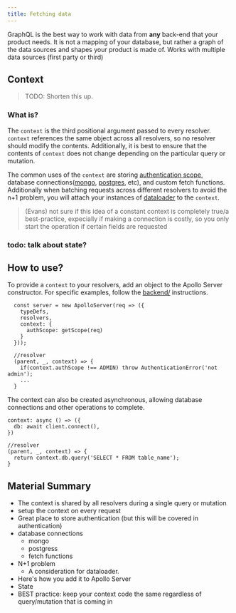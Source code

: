 ```yaml
---
title: Fetching data
---
```


GraphQL is the best way to work with data from **any** back-end that your product needs. It is not a mapping of your database, but rather a graph of the data sources and shapes your product is made of. Works with multiple data sources (first party or third)

## Context

> TODO: Shorten this up.

### What is?

The `context` is the third positional argument passed to every resolver. `context` references the same object across all resolvers, so no resolver should modify the contents. Additionally, it is best to ensure that the contents of `context` does not change depending on the particular query or mutation.

The common uses of the `context` are storing [authentication scope](), database connections([mongo](), [postgres](), etc), and custom fetch functions. Additionally when batching requests across different resolvers to avoid the n+1 problem, you will attach your instances of [dataloader](best-practice) to the `context`.


> (Evans) not sure if this idea of a constant context is completely true/a best-practice, expecially if making a connection is costly, so you only start the operation if certain fields are requested

### todo: talk about state?

## How to use?

To provide a `context` to your resolvers, add an object to the Apollo Server constructor. For specific examples, follow the [backend/]() instructions.

```
  const server = new ApolloServer(req => ({
    typeDefs,
    resolvers,
    context: {
      authScope: getScope(req)
    }
  }));

  //resolver
  (parent, _, context) => {
    if(context.authScope !== ADMIN) throw AuthenticationError('not admin');
    ...
  }
```

The context can also be created asynchronous, allowing database connections and other operations to complete.

```
context: async () => ({
  db: await client.connect(),
})

//resolver
(parent, _, context) => {
  return context.db.query('SELECT * FROM table_name');
}
```

## Material Summary

* The context is shared by all resolvers during a single query or mutation
* setup the context on every request
* Great place to store authentication (but this will be covered in authentication)
* database connections
  * mongo
  * postgress
  * fetch functions
* N+1 problem
  * A consideration for dataloader.
* Here's how you add it to Apollo Server
* State
* BEST practice: keep your context code the same regardless of query/mutation that is coming in

